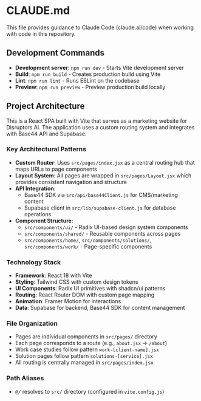 # CLAUDE.md

This file provides guidance to Claude Code (claude.ai/code) when working with code in this repository.

## Development Commands

- **Development server**: `npm run dev` - Starts Vite development server
- **Build**: `npm run build` - Creates production build using Vite
- **Lint**: `npm run lint` - Runs ESLint on the codebase
- **Preview**: `npm run preview` - Preview production build locally

## Project Architecture

This is a React SPA built with Vite that serves as a marketing website for Disruptors AI. The application uses a custom routing system and integrates with Base44 API and Supabase.

### Key Architectural Patterns

- **Custom Router**: Uses `src/pages/index.jsx` as a central routing hub that maps URLs to page components
- **Layout System**: All pages are wrapped in `src/pages/Layout.jsx` which provides consistent navigation and structure
- **API Integration**: 
  - Base44 SDK via `src/api/base44Client.js` for CMS/marketing content
  - Supabase client in `src/lib/supabase-client.js` for database operations
- **Component Structure**:
  - `src/components/ui/` - Radix UI-based design system components
  - `src/components/shared/` - Reusable components across pages
  - `src/components/home/`, `src/components/solutions/`, `src/components/work/` - Page-specific components

### Technology Stack

- **Framework**: React 18 with Vite
- **Styling**: Tailwind CSS with custom design tokens
- **UI Components**: Radix UI primitives with shadcn/ui patterns
- **Routing**: React Router DOM with custom page mapping
- **Animation**: Framer Motion for interactions
- **Data**: Supabase for backend, Base44 SDK for content management

### File Organization

- Pages are individual components in `src/pages/` directory
- Each page corresponds to a route (e.g., `about.jsx` → `/about`)
- Work case studies follow pattern `work-[client-name].jsx`
- Solution pages follow pattern `solutions-[service].jsx`
- All routing is centrally managed in `src/pages/index.jsx`

### Path Aliases

- `@/` resolves to `src/` directory (configured in `vite.config.js`)